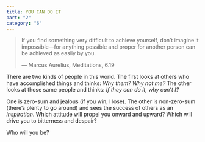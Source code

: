 ```yaml
---
title: YOU CAN DO IT
part: "2"
category: "6"
---
```


> If you find something very difficult to achieve yourself, don’t imagine it impossible—for anything possible and proper for another person can be achieved as easily by you.
>
> — Marcus Aurelius, Meditations, 6.19

There are two kinds of people in this world. The first looks at others who have accomplished things and thinks: _Why them? Why not me?_ The other looks at those same people and thinks: _If they can do it, why can’t I?_

One is zero-sum and jealous (if you win, I lose). The other is non-zero-sum (there’s plenty to go around) and sees the success of others as an _inspiration_. Which attitude will propel you onward and upward? Which will drive you to bitterness and despair?

Who will you be?
